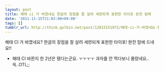 ```yaml
---
layout: post
title: 해태 ci 가 바꼈네요 한글의 장점을 잘 살려 세련되게 표현한 타이포 완전 맘에
date: '2011-11-15T21:03:00+09:00'
tags: []
tumblr_url: http://think.golbin.net/post/12833151972/해태-ci-가-바꼈네요-한글의-장점을-잘-살려-세련되게-표현한-타이포-완전-맘에
---
```

해태 CI 가 바꼈네요? 한글의 장점을 잘 살려 세련되게 표현한 타이포! 완전 맘에 드네요!!

+ 해태 CI 바뀐지 한 2년은 됐다는군요. ㅜㅜㅜㅜ 과자를 안 먹다보니 몰랐네요.. 윽..OTL;;
